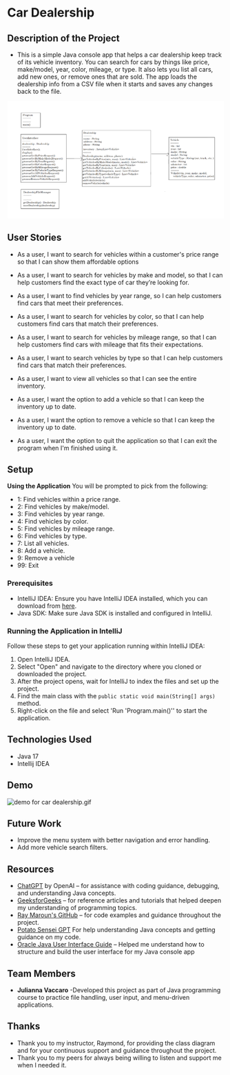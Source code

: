 # Car Dealership

## Description of the Project

- This is a simple Java console app that helps a car dealership keep track of its vehicle inventory. You can search for cars by things like price, make/model, year, color, mileage, or type. It also lets you list all cars, add new ones, or remove ones that are sold. The app loads the dealership info from a CSV file when it starts and saves any changes back to the file.

![class diagram.png](Class%20Diagram/class%20diagram.png)

## User Stories

- As a user, I want to search for vehicles within a customer's price range so that I can show them affordable options

- As a user, I want to search for vehicles by make and model, so that I can help customers find the exact type of car they’re looking for.

- As a user, I want to find vehicles by year range, so I can help customers find cars that meet their preferences.

- As a user, I want to search for vehicles by color, so that I can help customers find cars that match their preferences.

- As a user, I want to search for vehicles by mileage range, so that I can help customers find cars with mileage that fits their expectations.

- As a user, I want to search vehicles by type so that I can help customers find cars that match their preferences.

- As a user, I want to view all vehicles so that I can see the entire inventory.

- As a user, I want the option to add a vehicle so that I can keep the inventory up to date.

- As a user, I want the option to remove a vehicle so that I can keep the inventory up to date.

- As a user, I want the option to quit the application so that I can exit the program when I'm finished using it.
## Setup
**Using the Application**
You will be prompted to pick from the following:

- 1: Find vehicles within a price range.
- 2: Find vehicles by make/model.
- 3: Find vehicles by year range.
- 4: Find vehicles by color.
- 5: Find vehicles by mileage range.
- 6: Find vehicles by type.
- 7: List all vehicles.
- 8: Add a vehicle.
- 9: Remove a vehicle
- 99: Exit

### Prerequisites

- IntelliJ IDEA: Ensure you have IntelliJ IDEA installed, which you can download from [here](https://www.jetbrains.com/idea/download/).
- Java SDK: Make sure Java SDK is installed and configured in IntelliJ.

### Running the Application in IntelliJ

Follow these steps to get your application running within IntelliJ IDEA:

1. Open IntelliJ IDEA.
2. Select "Open" and navigate to the directory where you cloned or downloaded the project.
3. After the project opens, wait for IntelliJ to index the files and set up the project.
4. Find the main class with the `public static void main(String[] args)` method.
5. Right-click on the file and select 'Run 'Program.main()'' to start the application.

## Technologies Used

- Java 17
- Intellij IDEA

## Demo

![demo for car dealership.gif](Gif%20Demo/demo%20for%20car%20dealership.gif)

## Future Work

- Improve the menu system with better navigation and error handling.
- Add more vehicle search filters.

## Resources

- [ChatGPT](https://openai.com/chatgpt) by OpenAI – for assistance with coding guidance, debugging, and understanding Java concepts.
- [GeeksforGeeks](https://www.geeksforgeeks.org/) – for reference articles and tutorials that helped deepen my understanding of programming topics.
- [Ray Maroun's GitHub](https://github.com/RayMaroun) – for code examples and guidance throughout the project.
- [Potato Sensei GPT](https://chatgpt.com/g/g-681d378b0c90819197b16e49abe384ec-potato-sensei) For help understanding Java concepts and getting guidance on my code.
- [Oracle Java User Interface Guide](https://www.oracle.com/java/technologies/jpl1-building-userinterface.html) – Helped me understand how to structure and build the user interface for my Java console app
## Team Members

- **Julianna Vaccaro** -Developed this project as part of Java programming course to practice file handling, user input, and menu-driven applications.


## Thanks

- Thank you to my instructor, Raymond, for providing the class diagram and for your continuous support and guidance throughout the project.
- Thank you to my peers for always being willing to listen and support me when I needed it.
 